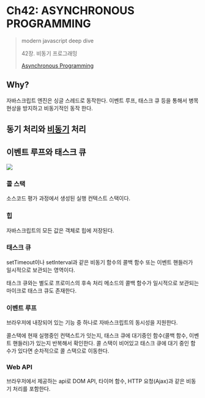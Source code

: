 # Ch42: ASYNCHRONOUS PROGRAMMING

> modern javascript deep dive
>
> 42장. 비동기 프로그래밍
>
> [Asynchronous Programming](https://chaeeun037.github.io/asynchronous-programming/)

## Why?

자바스크립트 엔진은 싱글 스레드로 동작한다. 이벤트 루프, 태스크 큐 등을 통해서 병목 현상을 방지하고 비동기적인 동작 한다.



## 동기 처리와 [비동기](https://chaeeun037.github.io/frontend/asynchronous/) 처리

## 이벤트 루프와 태스크 큐

![](https://miro.medium.com/max/1400/1*iHhUyO4DliDwa6x_cO5E3A.gif)

### 콜 스택

소스코드 평가 과정에서 생성된 실행 컨텍스트 스택이다.

### 힙

자바스크립트의 모든 값은 객체로 힙에 저장된다.

### 태스크 큐

setTimeout이나 setInterval과 같은 비동기 함수의 콜백 함수 또는 이벤트 핸들러가 일시적으로 보관되는 영역이다.

태스크 큐와는 별도로 프로미스의 후속 처리 메소드의 콜백 함수가 일시적으로 보관되는 마이크로 태스크 큐도 존재한다.

### 이벤트 루프

브라우저에 내장되어 있는 기능 중 하나로 자바스크립트의 동시성을 지원한다.

콜스택에 현재 실행중인 컨택스트가 잇는지, 태스크 큐에 대기중인 함수(콜백 함수, 이벤트 핸들러)가 있는지 반복해서 확인한다. 콜 스택이 비어있고 태스크 큐에 대기 중인 함수가 있다면 순차적으로 콜 스택으로 이동한다.

### Web API

브라우저에서 제공하는 api로 DOM API, 타이머 함수, HTTP 요청(Ajax)과 같은 비동기 처리를 포함한다.

